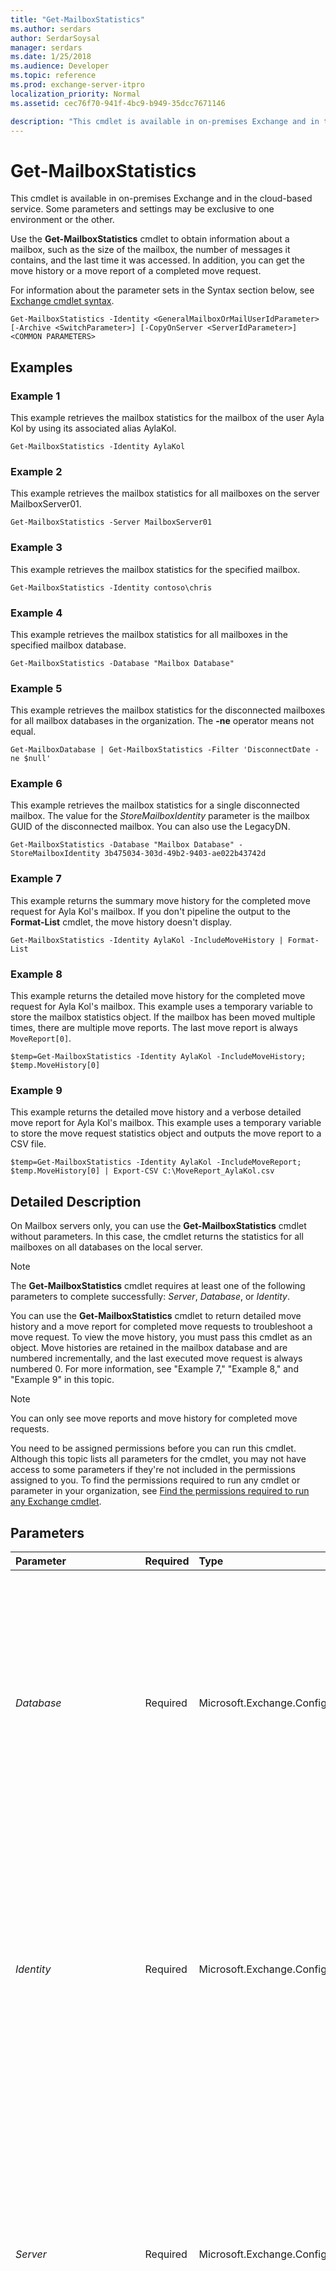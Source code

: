 ```yaml
---
title: "Get-MailboxStatistics"
ms.author: serdars
author: SerdarSoysal
manager: serdars
ms.date: 1/25/2018
ms.audience: Developer
ms.topic: reference
ms.prod: exchange-server-itpro
localization_priority: Normal
ms.assetid: cec76f70-941f-4bc9-b949-35dcc7671146

description: "This cmdlet is available in on-premises Exchange and in the cloud-based service. Some parameters and settings may be exclusive to one environment or the other."
---
```


# Get-MailboxStatistics

This cmdlet is available in on-premises Exchange and in the cloud-based service. Some parameters and settings may be exclusive to one environment or the other. 
  
Use the **Get-MailboxStatistics** cmdlet to obtain information about a mailbox, such as the size of the mailbox, the number of messages it contains, and the last time it was accessed. In addition, you can get the move history or a move report of a completed move request.
  
For information about the parameter sets in the Syntax section below, see [Exchange cmdlet syntax](https://technet.microsoft.com/library/bb123552.aspx). 
  
```
Get-MailboxStatistics -Identity <GeneralMailboxOrMailUserIdParameter> [-Archive <SwitchParameter>] [-CopyOnServer <ServerIdParameter>] <COMMON PARAMETERS>

```

## Examples
<a name="Examples"> </a>

### Example 1

This example retrieves the mailbox statistics for the mailbox of the user Ayla Kol by using its associated alias AylaKol.
  
```
Get-MailboxStatistics -Identity AylaKol
```

### Example 2

This example retrieves the mailbox statistics for all mailboxes on the server MailboxServer01.
  
```
Get-MailboxStatistics -Server MailboxServer01
```

### Example 3

This example retrieves the mailbox statistics for the specified mailbox.
  
```
Get-MailboxStatistics -Identity contoso\chris
```

### Example 4

This example retrieves the mailbox statistics for all mailboxes in the specified mailbox database.
  
```
Get-MailboxStatistics -Database "Mailbox Database"
```

### Example 5

This example retrieves the mailbox statistics for the disconnected mailboxes for all mailbox databases in the organization. The **-ne** operator means not equal.
  
```
Get-MailboxDatabase | Get-MailboxStatistics -Filter 'DisconnectDate -ne $null'
```

### Example 6

This example retrieves the mailbox statistics for a single disconnected mailbox. The value for the _StoreMailboxIdentity_ parameter is the mailbox GUID of the disconnected mailbox. You can also use the LegacyDN.
  
```
Get-MailboxStatistics -Database "Mailbox Database" -StoreMailboxIdentity 3b475034-303d-49b2-9403-ae022b43742d
```

### Example 7

This example returns the summary move history for the completed move request for Ayla Kol's mailbox. If you don't pipeline the output to the **Format-List** cmdlet, the move history doesn't display.
  
```
Get-MailboxStatistics -Identity AylaKol -IncludeMoveHistory | Format-List
```

### Example 8

This example returns the detailed move history for the completed move request for Ayla Kol's mailbox. This example uses a temporary variable to store the mailbox statistics object. If the mailbox has been moved multiple times, there are multiple move reports. The last move report is always  `MoveReport[0]`.
  
```
$temp=Get-MailboxStatistics -Identity AylaKol -IncludeMoveHistory; $temp.MoveHistory[0]
```

### Example 9

This example returns the detailed move history and a verbose detailed move report for Ayla Kol's mailbox. This example uses a temporary variable to store the move request statistics object and outputs the move report to a CSV file.
  
```
$temp=Get-MailboxStatistics -Identity AylaKol -IncludeMoveReport; $temp.MoveHistory[0] | Export-CSV C:\MoveReport_AylaKol.csv
```

## Detailed Description
<a name="DetailedDescription"> </a>

On Mailbox servers only, you can use the **Get-MailboxStatistics** cmdlet without parameters. In this case, the cmdlet returns the statistics for all mailboxes on all databases on the local server.
  
> [!NOTE]
> The **Get-MailboxStatistics** cmdlet requires at least one of the following parameters to complete successfully: _Server_, _Database_, or _Identity_. 
  
You can use the **Get-MailboxStatistics** cmdlet to return detailed move history and a move report for completed move requests to troubleshoot a move request. To view the move history, you must pass this cmdlet as an object. Move histories are retained in the mailbox database and are numbered incrementally, and the last executed move request is always numbered 0. For more information, see "Example 7," "Example 8," and "Example 9" in this topic.
  
> [!NOTE]
> You can only see move reports and move history for completed move requests. 
  
You need to be assigned permissions before you can run this cmdlet. Although this topic lists all parameters for the cmdlet, you may not have access to some parameters if they're not included in the permissions assigned to you. To find the permissions required to run any cmdlet or parameter in your organization, see [Find the permissions required to run any Exchange cmdlet](https://technet.microsoft.com/library/mt432940.aspx).
  
## Parameters
<a name="DetailedDescription"> </a>

|**Parameter**|**Required**|**Type**|**Description**|
|:-----|:-----|:-----|:-----|
| _Database_ <br/> |Required  <br/> |Microsoft.Exchange.Configuration.Tasks.DatabaseIdParameter  <br/> | This parameter is available only in on-premises Exchange. <br/>  The _Database_ parameter specifies the name of the mailbox database. When you specify a value for the _Database_ parameter, the Exchange Management Shell returns statistics for all the mailboxes on the database specified. <br/>  You can use the following values: <br/>  GUID <br/>  Database <br/>  This parameter accepts pipeline input from the **Get-MailboxDatabase** cmdlet. <br/> |
| _Identity_ <br/> |Required  <br/> |Microsoft.Exchange.Configuration.Tasks.GeneralMailboxOrMailUserIdParameter  <br/> | The _Identity_ parameter specifies the mailbox that you want to return statistics for. You can use any value that uniquely identifies the mailbox. <br/>  For example: <br/>  Name <br/>  Display name <br/>  Alias <br/>  Distinguished name (DN) <br/>  Canonical DN <br/> _\<domain name\>_\ _\<account name\>_ <br/>  Email address <br/>  GUID <br/> **LegacyExchangeDN** <br/> **SamAccountName** <br/>  User ID or user principal name (UPN) <br/> |
| _Server_ <br/> |Required  <br/> |Microsoft.Exchange.Configuration.Tasks.ServerIdParameter  <br/> | This parameter is available only in on-premises Exchange. <br/>  The _Server_ parameter specifies the server from which you want to obtain mailbox statistics. You can use one of the following values: <br/>  Fully qualified domain name (FQDN) <br/>  NetBIOS name <br/>  When you specify a value for the _Server_ parameter, the command returns statistics for all the mailboxes on all the databases, including recovery databases, on the specified server. If you don't specify this parameter, the command returns logon statistics for the local server. <br/> |
| _Archive_ <br/> |Optional  <br/> |System.Management.Automation.SwitchParameter  <br/> |The _Archive_ switch parameter specifies whether to return mailbox statistics for the archive mailbox associated with the specified mailbox. <br/> You don't have to specify a value with this parameter.  <br/> |
| _AuditLog_ <br/> |Optional  <br/> |System.Management.Automation.SwitchParameter  <br/> |This parameter is reserved for internal Microsoft use.  <br/> |
| _CopyOnServer_ <br/> |Optional  <br/> |Microsoft.Exchange.Configuration.Tasks.ServerIdParameter  <br/> |This parameter is available only in on-premises Exchange.  <br/> The _CopyOnServer_ parameter is used to retrieve statistics from a specific database copy on the server specified with the _Server_ parameter. <br/> |
| _DomainController_ <br/> |Optional  <br/> |Microsoft.Exchange.Data.Fqdn  <br/> |This parameter is available only in on-premises Exchange.  <br/> The _DomainController_ parameter specifies the domain controller that's used by this cmdlet to read data from or write data to Active Directory. You identify the domain controller by its fully qualified domain name (FQDN). For example, `dc01.contoso.com`.  <br/> |
| _Filter_ <br/> |Optional  <br/> |System.String  <br/> |This parameter is available only in on-premises Exchange.  <br/> The _Filter_ parameter specifies a filter to filter the results of the **Get-MailboxStatistics** cmdlet. For example, to display all disconnected mailboxes on a specific mailbox database, use the following syntax for this parameter: `-Filter 'DisconnectDate -ne $null'` <br/> |
| _IncludeMoveHistory_ <br/> |Optional  <br/> |System.Management.Automation.SwitchParameter  <br/> |The _IncludeMoveHistory_ switch specifies whether to return additional information about the mailbox that includes the history of a completed move request, such as status, flags, target database, bad items, start times, end times, duration that the move request was in various stages, and failure codes. <br/> |
| _IncludeMoveReport_ <br/> |Optional  <br/> |System.Management.Automation.SwitchParameter  <br/> |The _IncludeMoveReport_ switch specifies whether to return a verbose detailed move report for a completed move request, such as server connections and move stages. <br/> > [!NOTE]> Because the output of this command is verbose, you should send the output to a .CSV file for easier analysis.           |
| _IncludePassive_ <br/> |Optional  <br/> |System.Management.Automation.SwitchParameter  <br/> |This parameter is available only in on-premises Exchange.  <br/> Without the _IncludePassive_ parameter, the cmdlet retrieves statistics from active database copies only. Using the _IncludePassive_ parameter, you can have the cmdlet return statistics from all active and passive database copies. <br/> |
| _IncludeQuarantineDetails_ <br/> |Optional  <br/> |System.Management.Automation.SwitchParameter  <br/> |This parameter is available only in on-premises Exchange.  <br/> The _IncludeQuarantineDetails_ switch specifies whether to return additional quarantine details about the mailbox that aren't otherwise included in the results. You can use these details to determine when and why the mailbox was quarantined. <br/> Specifically, this switch returns the values of the **QuarantineDescription**, **QuarantineLastCrash** and **QuarantineEnd** properties on the mailbox. To see these values, you need use a formatting cmdlet. For example, `Get-MailboxStatistics <MailboxIdentity> -IncludeQuarantineDetails | Format-List Quarantine*`.  <br/> |
| _NoADLookup_ <br/> |Optional  <br/> |System.Management.Automation.SwitchParameter  <br/> |This parameter is available only in on-premises Exchange.  <br/> The _NoADLookup_ switch specifies that information is retrieved from the mailbox database, and not from Active Directory. This helps improve cmdlet performance when querying a mailbox database that contains a large number of mailboxes. <br/> |
| _StoreMailboxIdentity_ <br/> |Optional  <br/> |Microsoft.Exchange.Configuration.Tasks.StoreMailboxIdParameter  <br/> | This parameter is available only in on-premises Exchange. <br/>  The _StoreMailboxIdentity_ parameter specifies the mailbox identity when used with the _Database_ parameter to return statistics for a single mailbox on the specified database. You can use one of the following values: <br/>  MailboxGuid <br/>  LegacyDN <br/>  Use this syntax to retrieve information about disconnected mailboxes, which don't have a corresponding Active Directory object or that has a corresponding Active Directory object that doesn't point to the disconnected mailbox in the mailbox database. <br/> |
   
## Input Types
<a name="InputTypes"> </a>

To see the input types that this cmdlet accepts, see [Cmdlet Input and Output Types](http://go.microsoft.com/fwlink/p/?linkId=616387). If the Input Type field for a cmdlet is blank, the cmdlet doesn't accept input data. 
  
## Return Types
<a name="ReturnTypes"> </a>

To see the return types, which are also known as output types, that this cmdlet accepts, see [Cmdlet Input and Output Types](http://go.microsoft.com/fwlink/p/?linkId=616387). If the Output Type field is blank, the cmdlet doesn't return data. 
  

